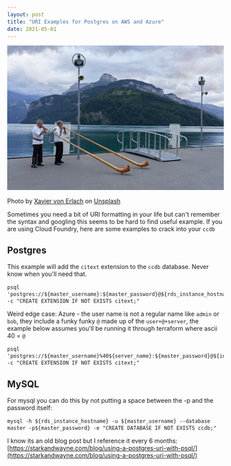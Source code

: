```yaml
---
layout: post
title: "URI Examples for Postgres on AWS and Azure"
date: 2021-05-01
---
```


![map](https://raw.githubusercontent.com/cweibel/ghost_blog_pics/master/xavier-von-erlach-KjyuH25GS48-unsplash.jpg)

Photo by [Xavier von Erlach](https://unsplash.com/@xavier_von_erlach?utm_source=unsplash&utm_medium=referral&utm_content=creditCopyText) on [Unsplash](https://unsplash.com/s/photos/uri?utm_source=unsplash&utm_medium=referral&utm_content=creditCopyText)
  

Sometimes you need a bit of URI formatting in your life but can't remember the syntax and googling this seems to be hard to find useful example.  If you are using Cloud Foundry, here are some examples to crack into your `ccdb`

## Postgres

This example will add the `citext` extension to the `ccdb` database.  Never know when you'll need that.

```
psql 'postgres://${master_username}:${master_password}@${rds_instance_hostname}/ccdb' -c "CREATE EXTENSION IF NOT EXISTS citext;"
```

Weird edge case: Azure - the user name is not a regular name like `admin` or `bob`, they include a funky funky `@` made up of the `user+@+server`, the example below assumes you'll be running it through terraform where ascii 40 = `@`

```
psql 'postgres://${master_username}%40${server_name}:${master_password}@${instance_hostname}/ccdb' -c "CREATE EXTENSION IF NOT EXISTS citext;"
```

## MySQL

For mysql you can do this by not putting a space between the -p and the password itself:

```
mysql -h ${rds_instance_hostname} -u ${master_username} --database master -p${master_password} -e "CREATE DATABASE IF NOT EXISTS ccdb;"
```


I know its an old blog post but I reference it every 6 months: [https://starkandwayne.com/blog/using-a-postgres-uri-with-psql/](https://starkandwayne.com/blog/using-a-postgres-uri-with-psql/)